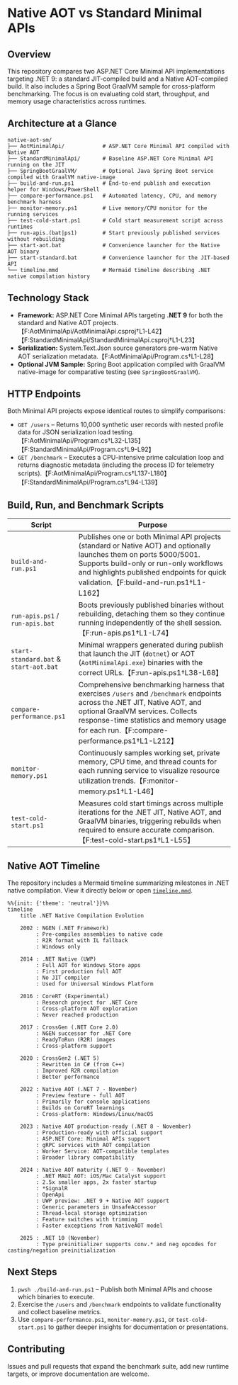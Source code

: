 # Native AOT vs Standard Minimal APIs

## Overview
This repository compares two ASP.NET Core Minimal API implementations targeting .NET 9: a standard JIT-compiled build and a Native AOT-compiled build. It also includes a Spring Boot GraalVM sample for cross-platform benchmarking. The focus is on evaluating cold start, throughput, and memory usage characteristics across runtimes.

## Architecture at a Glance
```text
native-aot-sm/
├── AotMinimalApi/            # ASP.NET Core Minimal API compiled with Native AOT
├── StandardMinimalApi/       # Baseline ASP.NET Core Minimal API running on the JIT
├── SpringBootGraalVM/        # Optional Java Spring Boot service compiled with GraalVM native-image
├── build-and-run.ps1         # End-to-end publish and execution helper for Windows/PowerShell
├── compare-performance.ps1   # Automated latency, CPU, and memory benchmark harness
├── monitor-memory.ps1        # Live memory/CPU monitor for the running services
├── test-cold-start.ps1       # Cold start measurement script across runtimes
├── run-apis.(bat|ps1)        # Start previously published services without rebuilding
├── start-aot.bat             # Convenience launcher for the Native AOT binary
├── start-standard.bat        # Convenience launcher for the JIT-based API
└── timeline.mmd              # Mermaid timeline describing .NET native compilation history
```

## Technology Stack
- **Framework:** ASP.NET Core Minimal APIs targeting **.NET 9** for both the standard and Native AOT projects.【F:AotMinimalApi/AotMinimalApi.csproj†L1-L42】【F:StandardMinimalApi/StandardMinimalApi.csproj†L1-L23】
- **Serialization:** System.Text.Json source generators pre-warm Native AOT serialization metadata.【F:AotMinimalApi/Program.cs†L1-L28】
- **Optional JVM Sample:** Spring Boot application compiled with GraalVM native-image for comparative testing (see `SpringBootGraalVM`).

## HTTP Endpoints
Both Minimal API projects expose identical routes to simplify comparisons:
- `GET /users` – Returns 10,000 synthetic user records with nested profile data for JSON serialization load testing.【F:AotMinimalApi/Program.cs†L32-L135】【F:StandardMinimalApi/Program.cs†L9-L92】
- `GET /benchmark` – Executes a CPU-intensive prime calculation loop and returns diagnostic metadata (including the process ID for telemetry scripts).【F:AotMinimalApi/Program.cs†L137-L180】【F:StandardMinimalApi/Program.cs†L94-L139】

## Build, Run, and Benchmark Scripts
| Script | Purpose |
| --- | --- |
| `build-and-run.ps1` | Publishes one or both Minimal API projects (standard or Native AOT) and optionally launches them on ports 5000/5001. Supports build-only or run-only workflows and highlights published endpoints for quick validation.【F:build-and-run.ps1†L1-L162】 |
| `run-apis.ps1` / `run-apis.bat` | Boots previously published binaries without rebuilding, detaching them so they continue running independently of the shell session.【F:run-apis.ps1†L1-L74】 |
| `start-standard.bat` & `start-aot.bat` | Minimal wrappers generated during publish that launch the JIT (`dotnet`) or AOT (`AotMinimalApi.exe`) binaries with the correct URLs.【F:run-apis.ps1†L38-L68】 |
| `compare-performance.ps1` | Comprehensive benchmarking harness that exercises `/users` and `/benchmark` endpoints across the .NET JIT, Native AOT, and optional GraalVM services. Collects response-time statistics and memory usage for each run.【F:compare-performance.ps1†L1-L212】 |
| `monitor-memory.ps1` | Continuously samples working set, private memory, CPU time, and thread counts for each running service to visualize resource utilization trends.【F:monitor-memory.ps1†L1-L46】 |
| `test-cold-start.ps1` | Measures cold start timings across multiple iterations for the .NET JIT, Native AOT, and GraalVM binaries, triggering rebuilds when required to ensure accurate comparison.【F:test-cold-start.ps1†L1-L55】 |

## Native AOT Timeline
The repository includes a Mermaid timeline summarizing milestones in .NET native compilation. View it directly below or open [`timeline.mmd`](timeline.mmd).

```mermaid
%%{init: {'theme': 'neutral'}}%%
timeline
    title .NET Native Compilation Evolution

    2002 : NGEN (.NET Framework)
         : Pre-compiles assemblies to native code
         : R2R format with IL fallback
         : Windows only

    2014 : .NET Native (UWP)
         : Full AOT for Windows Store apps
         : First production full AOT
         : No JIT compiler
         : Used for Universal Windows Platform

    2016 : CoreRT (Experimental)
         : Research project for .NET Core
         : Cross-platform AOT exploration
         : Never reached production

    2017 : CrossGen (.NET Core 2.0)
         : NGEN successor for .NET Core
         : ReadyToRun (R2R) images
         : Cross-platform support

    2020 : CrossGen2 (.NET 5)
         : Rewritten in C# (from C++)
         : Improved R2R compilation
         : Better performance

    2022 : Native AOT (.NET 7 - November)
         : Preview feature - full AOT
         : Primarily for console applications
         : Builds on CoreRT learnings
         : Cross-platform: Windows/Linux/macOS

    2023 : Native AOT production-ready (.NET 8 - November)
         : Production-ready with official support
         : ASP.NET Core: Minimal APIs support
         : gRPC services with AOT compilation
         : Worker Service: AOT-compatible templates
         : Broader library compatibility

    2024 : Native AOT maturity (.NET 9 - November)
         : .NET MAUI AOT: iOS/Mac Catalyst support
         : 2.5x smaller apps, 2x faster startup
         : *SignalR
         : OpenApi
         : UWP preview: .NET 9 + Native AOT support
         : Generic parameters in UnsafeAccessor
         : Thread-local storage optimization
         : Feature switches with trimming
         : Faster exceptions from NativeAOT model

    2025 : .NET 10 (November)
         : Type preinitializer supports conv.* and neg opcodes for casting/negation preinitialization
```

## Next Steps
1. `pwsh ./build-and-run.ps1` – Publish both Minimal APIs and choose which binaries to execute.
2. Exercise the `/users` and `/benchmark` endpoints to validate functionality and collect baseline metrics.
3. Use `compare-performance.ps1`, `monitor-memory.ps1`, or `test-cold-start.ps1` to gather deeper insights for documentation or presentations.

## Contributing
Issues and pull requests that expand the benchmark suite, add new runtime targets, or improve documentation are welcome.
